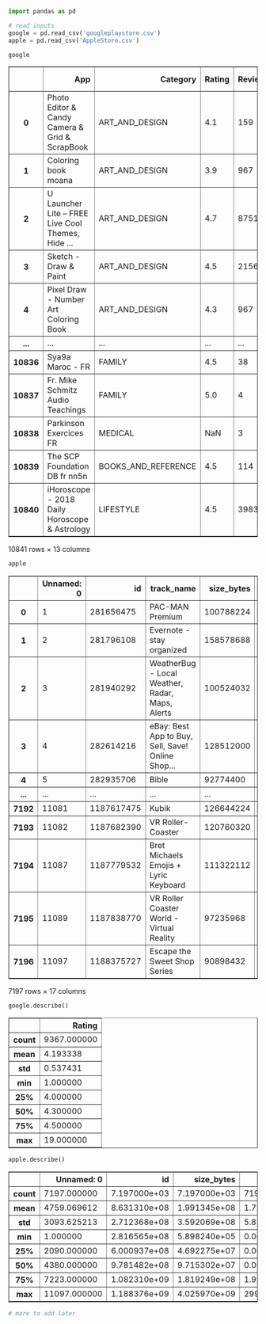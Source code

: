 ```python
import pandas as pd
```


```python
# read inputs
google = pd.read_csv('googleplaystore.csv')
apple = pd.read_csv('AppleStore.csv')
```


```python
google
```




<div>
<style scoped>
    .dataframe tbody tr th:only-of-type {
        vertical-align: middle;
    }

    .dataframe tbody tr th {
        vertical-align: top;
    }

    .dataframe thead th {
        text-align: right;
    }
</style>
<table border="1" class="dataframe">
  <thead>
    <tr style="text-align: right;">
      <th></th>
      <th>App</th>
      <th>Category</th>
      <th>Rating</th>
      <th>Reviews</th>
      <th>Size</th>
      <th>Installs</th>
      <th>Type</th>
      <th>Price</th>
      <th>Content Rating</th>
      <th>Genres</th>
      <th>Last Updated</th>
      <th>Current Ver</th>
      <th>Android Ver</th>
    </tr>
  </thead>
  <tbody>
    <tr>
      <th>0</th>
      <td>Photo Editor &amp; Candy Camera &amp; Grid &amp; ScrapBook</td>
      <td>ART_AND_DESIGN</td>
      <td>4.1</td>
      <td>159</td>
      <td>19M</td>
      <td>10,000+</td>
      <td>Free</td>
      <td>0</td>
      <td>Everyone</td>
      <td>Art &amp; Design</td>
      <td>January 7, 2018</td>
      <td>1.0.0</td>
      <td>4.0.3 and up</td>
    </tr>
    <tr>
      <th>1</th>
      <td>Coloring book moana</td>
      <td>ART_AND_DESIGN</td>
      <td>3.9</td>
      <td>967</td>
      <td>14M</td>
      <td>500,000+</td>
      <td>Free</td>
      <td>0</td>
      <td>Everyone</td>
      <td>Art &amp; Design;Pretend Play</td>
      <td>January 15, 2018</td>
      <td>2.0.0</td>
      <td>4.0.3 and up</td>
    </tr>
    <tr>
      <th>2</th>
      <td>U Launcher Lite – FREE Live Cool Themes, Hide ...</td>
      <td>ART_AND_DESIGN</td>
      <td>4.7</td>
      <td>87510</td>
      <td>8.7M</td>
      <td>5,000,000+</td>
      <td>Free</td>
      <td>0</td>
      <td>Everyone</td>
      <td>Art &amp; Design</td>
      <td>August 1, 2018</td>
      <td>1.2.4</td>
      <td>4.0.3 and up</td>
    </tr>
    <tr>
      <th>3</th>
      <td>Sketch - Draw &amp; Paint</td>
      <td>ART_AND_DESIGN</td>
      <td>4.5</td>
      <td>215644</td>
      <td>25M</td>
      <td>50,000,000+</td>
      <td>Free</td>
      <td>0</td>
      <td>Teen</td>
      <td>Art &amp; Design</td>
      <td>June 8, 2018</td>
      <td>Varies with device</td>
      <td>4.2 and up</td>
    </tr>
    <tr>
      <th>4</th>
      <td>Pixel Draw - Number Art Coloring Book</td>
      <td>ART_AND_DESIGN</td>
      <td>4.3</td>
      <td>967</td>
      <td>2.8M</td>
      <td>100,000+</td>
      <td>Free</td>
      <td>0</td>
      <td>Everyone</td>
      <td>Art &amp; Design;Creativity</td>
      <td>June 20, 2018</td>
      <td>1.1</td>
      <td>4.4 and up</td>
    </tr>
    <tr>
      <th>...</th>
      <td>...</td>
      <td>...</td>
      <td>...</td>
      <td>...</td>
      <td>...</td>
      <td>...</td>
      <td>...</td>
      <td>...</td>
      <td>...</td>
      <td>...</td>
      <td>...</td>
      <td>...</td>
      <td>...</td>
    </tr>
    <tr>
      <th>10836</th>
      <td>Sya9a Maroc - FR</td>
      <td>FAMILY</td>
      <td>4.5</td>
      <td>38</td>
      <td>53M</td>
      <td>5,000+</td>
      <td>Free</td>
      <td>0</td>
      <td>Everyone</td>
      <td>Education</td>
      <td>July 25, 2017</td>
      <td>1.48</td>
      <td>4.1 and up</td>
    </tr>
    <tr>
      <th>10837</th>
      <td>Fr. Mike Schmitz Audio Teachings</td>
      <td>FAMILY</td>
      <td>5.0</td>
      <td>4</td>
      <td>3.6M</td>
      <td>100+</td>
      <td>Free</td>
      <td>0</td>
      <td>Everyone</td>
      <td>Education</td>
      <td>July 6, 2018</td>
      <td>1.0</td>
      <td>4.1 and up</td>
    </tr>
    <tr>
      <th>10838</th>
      <td>Parkinson Exercices FR</td>
      <td>MEDICAL</td>
      <td>NaN</td>
      <td>3</td>
      <td>9.5M</td>
      <td>1,000+</td>
      <td>Free</td>
      <td>0</td>
      <td>Everyone</td>
      <td>Medical</td>
      <td>January 20, 2017</td>
      <td>1.0</td>
      <td>2.2 and up</td>
    </tr>
    <tr>
      <th>10839</th>
      <td>The SCP Foundation DB fr nn5n</td>
      <td>BOOKS_AND_REFERENCE</td>
      <td>4.5</td>
      <td>114</td>
      <td>Varies with device</td>
      <td>1,000+</td>
      <td>Free</td>
      <td>0</td>
      <td>Mature 17+</td>
      <td>Books &amp; Reference</td>
      <td>January 19, 2015</td>
      <td>Varies with device</td>
      <td>Varies with device</td>
    </tr>
    <tr>
      <th>10840</th>
      <td>iHoroscope - 2018 Daily Horoscope &amp; Astrology</td>
      <td>LIFESTYLE</td>
      <td>4.5</td>
      <td>398307</td>
      <td>19M</td>
      <td>10,000,000+</td>
      <td>Free</td>
      <td>0</td>
      <td>Everyone</td>
      <td>Lifestyle</td>
      <td>July 25, 2018</td>
      <td>Varies with device</td>
      <td>Varies with device</td>
    </tr>
  </tbody>
</table>
<p>10841 rows × 13 columns</p>
</div>




```python
apple
```




<div>
<style scoped>
    .dataframe tbody tr th:only-of-type {
        vertical-align: middle;
    }

    .dataframe tbody tr th {
        vertical-align: top;
    }

    .dataframe thead th {
        text-align: right;
    }
</style>
<table border="1" class="dataframe">
  <thead>
    <tr style="text-align: right;">
      <th></th>
      <th>Unnamed: 0</th>
      <th>id</th>
      <th>track_name</th>
      <th>size_bytes</th>
      <th>currency</th>
      <th>price</th>
      <th>rating_count_tot</th>
      <th>rating_count_ver</th>
      <th>user_rating</th>
      <th>user_rating_ver</th>
      <th>ver</th>
      <th>cont_rating</th>
      <th>prime_genre</th>
      <th>sup_devices.num</th>
      <th>ipadSc_urls.num</th>
      <th>lang.num</th>
      <th>vpp_lic</th>
    </tr>
  </thead>
  <tbody>
    <tr>
      <th>0</th>
      <td>1</td>
      <td>281656475</td>
      <td>PAC-MAN Premium</td>
      <td>100788224</td>
      <td>USD</td>
      <td>3.99</td>
      <td>21292</td>
      <td>26</td>
      <td>4.0</td>
      <td>4.5</td>
      <td>6.3.5</td>
      <td>4+</td>
      <td>Games</td>
      <td>38</td>
      <td>5</td>
      <td>10</td>
      <td>1</td>
    </tr>
    <tr>
      <th>1</th>
      <td>2</td>
      <td>281796108</td>
      <td>Evernote - stay organized</td>
      <td>158578688</td>
      <td>USD</td>
      <td>0.00</td>
      <td>161065</td>
      <td>26</td>
      <td>4.0</td>
      <td>3.5</td>
      <td>8.2.2</td>
      <td>4+</td>
      <td>Productivity</td>
      <td>37</td>
      <td>5</td>
      <td>23</td>
      <td>1</td>
    </tr>
    <tr>
      <th>2</th>
      <td>3</td>
      <td>281940292</td>
      <td>WeatherBug - Local Weather, Radar, Maps, Alerts</td>
      <td>100524032</td>
      <td>USD</td>
      <td>0.00</td>
      <td>188583</td>
      <td>2822</td>
      <td>3.5</td>
      <td>4.5</td>
      <td>5.0.0</td>
      <td>4+</td>
      <td>Weather</td>
      <td>37</td>
      <td>5</td>
      <td>3</td>
      <td>1</td>
    </tr>
    <tr>
      <th>3</th>
      <td>4</td>
      <td>282614216</td>
      <td>eBay: Best App to Buy, Sell, Save! Online Shop...</td>
      <td>128512000</td>
      <td>USD</td>
      <td>0.00</td>
      <td>262241</td>
      <td>649</td>
      <td>4.0</td>
      <td>4.5</td>
      <td>5.10.0</td>
      <td>12+</td>
      <td>Shopping</td>
      <td>37</td>
      <td>5</td>
      <td>9</td>
      <td>1</td>
    </tr>
    <tr>
      <th>4</th>
      <td>5</td>
      <td>282935706</td>
      <td>Bible</td>
      <td>92774400</td>
      <td>USD</td>
      <td>0.00</td>
      <td>985920</td>
      <td>5320</td>
      <td>4.5</td>
      <td>5.0</td>
      <td>7.5.1</td>
      <td>4+</td>
      <td>Reference</td>
      <td>37</td>
      <td>5</td>
      <td>45</td>
      <td>1</td>
    </tr>
    <tr>
      <th>...</th>
      <td>...</td>
      <td>...</td>
      <td>...</td>
      <td>...</td>
      <td>...</td>
      <td>...</td>
      <td>...</td>
      <td>...</td>
      <td>...</td>
      <td>...</td>
      <td>...</td>
      <td>...</td>
      <td>...</td>
      <td>...</td>
      <td>...</td>
      <td>...</td>
      <td>...</td>
    </tr>
    <tr>
      <th>7192</th>
      <td>11081</td>
      <td>1187617475</td>
      <td>Kubik</td>
      <td>126644224</td>
      <td>USD</td>
      <td>0.00</td>
      <td>142</td>
      <td>75</td>
      <td>4.5</td>
      <td>4.5</td>
      <td>1.3</td>
      <td>4+</td>
      <td>Games</td>
      <td>38</td>
      <td>5</td>
      <td>1</td>
      <td>1</td>
    </tr>
    <tr>
      <th>7193</th>
      <td>11082</td>
      <td>1187682390</td>
      <td>VR Roller-Coaster</td>
      <td>120760320</td>
      <td>USD</td>
      <td>0.00</td>
      <td>30</td>
      <td>30</td>
      <td>4.5</td>
      <td>4.5</td>
      <td>0.9</td>
      <td>4+</td>
      <td>Games</td>
      <td>38</td>
      <td>0</td>
      <td>1</td>
      <td>1</td>
    </tr>
    <tr>
      <th>7194</th>
      <td>11087</td>
      <td>1187779532</td>
      <td>Bret Michaels Emojis + Lyric Keyboard</td>
      <td>111322112</td>
      <td>USD</td>
      <td>1.99</td>
      <td>15</td>
      <td>0</td>
      <td>4.5</td>
      <td>0.0</td>
      <td>1.0.2</td>
      <td>9+</td>
      <td>Utilities</td>
      <td>37</td>
      <td>1</td>
      <td>1</td>
      <td>1</td>
    </tr>
    <tr>
      <th>7195</th>
      <td>11089</td>
      <td>1187838770</td>
      <td>VR Roller Coaster World - Virtual Reality</td>
      <td>97235968</td>
      <td>USD</td>
      <td>0.00</td>
      <td>85</td>
      <td>32</td>
      <td>4.5</td>
      <td>4.5</td>
      <td>1.0.15</td>
      <td>12+</td>
      <td>Games</td>
      <td>38</td>
      <td>0</td>
      <td>2</td>
      <td>1</td>
    </tr>
    <tr>
      <th>7196</th>
      <td>11097</td>
      <td>1188375727</td>
      <td>Escape the Sweet Shop Series</td>
      <td>90898432</td>
      <td>USD</td>
      <td>0.00</td>
      <td>3</td>
      <td>3</td>
      <td>5.0</td>
      <td>5.0</td>
      <td>1.0</td>
      <td>4+</td>
      <td>Games</td>
      <td>40</td>
      <td>0</td>
      <td>2</td>
      <td>1</td>
    </tr>
  </tbody>
</table>
<p>7197 rows × 17 columns</p>
</div>




```python
google.describe()
```




<div>
<style scoped>
    .dataframe tbody tr th:only-of-type {
        vertical-align: middle;
    }

    .dataframe tbody tr th {
        vertical-align: top;
    }

    .dataframe thead th {
        text-align: right;
    }
</style>
<table border="1" class="dataframe">
  <thead>
    <tr style="text-align: right;">
      <th></th>
      <th>Rating</th>
    </tr>
  </thead>
  <tbody>
    <tr>
      <th>count</th>
      <td>9367.000000</td>
    </tr>
    <tr>
      <th>mean</th>
      <td>4.193338</td>
    </tr>
    <tr>
      <th>std</th>
      <td>0.537431</td>
    </tr>
    <tr>
      <th>min</th>
      <td>1.000000</td>
    </tr>
    <tr>
      <th>25%</th>
      <td>4.000000</td>
    </tr>
    <tr>
      <th>50%</th>
      <td>4.300000</td>
    </tr>
    <tr>
      <th>75%</th>
      <td>4.500000</td>
    </tr>
    <tr>
      <th>max</th>
      <td>19.000000</td>
    </tr>
  </tbody>
</table>
</div>




```python
apple.describe()
```




<div>
<style scoped>
    .dataframe tbody tr th:only-of-type {
        vertical-align: middle;
    }

    .dataframe tbody tr th {
        vertical-align: top;
    }

    .dataframe thead th {
        text-align: right;
    }
</style>
<table border="1" class="dataframe">
  <thead>
    <tr style="text-align: right;">
      <th></th>
      <th>Unnamed: 0</th>
      <th>id</th>
      <th>size_bytes</th>
      <th>price</th>
      <th>rating_count_tot</th>
      <th>rating_count_ver</th>
      <th>user_rating</th>
      <th>user_rating_ver</th>
      <th>sup_devices.num</th>
      <th>ipadSc_urls.num</th>
      <th>lang.num</th>
      <th>vpp_lic</th>
    </tr>
  </thead>
  <tbody>
    <tr>
      <th>count</th>
      <td>7197.000000</td>
      <td>7.197000e+03</td>
      <td>7.197000e+03</td>
      <td>7197.000000</td>
      <td>7.197000e+03</td>
      <td>7197.000000</td>
      <td>7197.000000</td>
      <td>7197.000000</td>
      <td>7197.000000</td>
      <td>7197.000000</td>
      <td>7197.000000</td>
      <td>7197.000000</td>
    </tr>
    <tr>
      <th>mean</th>
      <td>4759.069612</td>
      <td>8.631310e+08</td>
      <td>1.991345e+08</td>
      <td>1.726218</td>
      <td>1.289291e+04</td>
      <td>460.373906</td>
      <td>3.526956</td>
      <td>3.253578</td>
      <td>37.361817</td>
      <td>3.707100</td>
      <td>5.434903</td>
      <td>0.993053</td>
    </tr>
    <tr>
      <th>std</th>
      <td>3093.625213</td>
      <td>2.712368e+08</td>
      <td>3.592069e+08</td>
      <td>5.833006</td>
      <td>7.573941e+04</td>
      <td>3920.455183</td>
      <td>1.517948</td>
      <td>1.809363</td>
      <td>3.737715</td>
      <td>1.986005</td>
      <td>7.919593</td>
      <td>0.083066</td>
    </tr>
    <tr>
      <th>min</th>
      <td>1.000000</td>
      <td>2.816565e+08</td>
      <td>5.898240e+05</td>
      <td>0.000000</td>
      <td>0.000000e+00</td>
      <td>0.000000</td>
      <td>0.000000</td>
      <td>0.000000</td>
      <td>9.000000</td>
      <td>0.000000</td>
      <td>0.000000</td>
      <td>0.000000</td>
    </tr>
    <tr>
      <th>25%</th>
      <td>2090.000000</td>
      <td>6.000937e+08</td>
      <td>4.692275e+07</td>
      <td>0.000000</td>
      <td>2.800000e+01</td>
      <td>1.000000</td>
      <td>3.500000</td>
      <td>2.500000</td>
      <td>37.000000</td>
      <td>3.000000</td>
      <td>1.000000</td>
      <td>1.000000</td>
    </tr>
    <tr>
      <th>50%</th>
      <td>4380.000000</td>
      <td>9.781482e+08</td>
      <td>9.715302e+07</td>
      <td>0.000000</td>
      <td>3.000000e+02</td>
      <td>23.000000</td>
      <td>4.000000</td>
      <td>4.000000</td>
      <td>37.000000</td>
      <td>5.000000</td>
      <td>1.000000</td>
      <td>1.000000</td>
    </tr>
    <tr>
      <th>75%</th>
      <td>7223.000000</td>
      <td>1.082310e+09</td>
      <td>1.819249e+08</td>
      <td>1.990000</td>
      <td>2.793000e+03</td>
      <td>140.000000</td>
      <td>4.500000</td>
      <td>4.500000</td>
      <td>38.000000</td>
      <td>5.000000</td>
      <td>8.000000</td>
      <td>1.000000</td>
    </tr>
    <tr>
      <th>max</th>
      <td>11097.000000</td>
      <td>1.188376e+09</td>
      <td>4.025970e+09</td>
      <td>299.990000</td>
      <td>2.974676e+06</td>
      <td>177050.000000</td>
      <td>5.000000</td>
      <td>5.000000</td>
      <td>47.000000</td>
      <td>5.000000</td>
      <td>75.000000</td>
      <td>1.000000</td>
    </tr>
  </tbody>
</table>
</div>




```python
# more to add later
```
